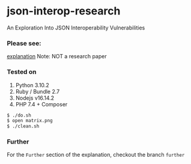 # json-interop-research
An Exploration Into JSON Interoperability Vulnerabilities

### Please see:
[explanation](/explanation.pdf)
Note: NOT a research paper

### Tested on
1. Python 3.10.2
2. Ruby / Bundle 2.7
3. Nodejs v16.14.2
4. PHP 7.4 + Composer

``` bash
$ ./do.sh
$ open matrix.png
$ ./clean.sh
```
### Further
For the ``Further`` section of the explanation, checkout the branch ``further``
